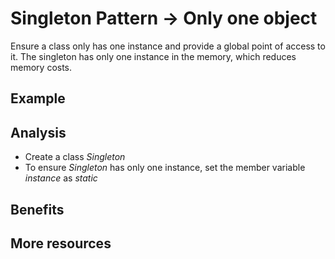 # Singleton Pattern → Only one object

Ensure a class only has one instance and provide a global point of access to it. The singleton has only one instance in the memory, which reduces memory costs.

## Example

## Analysis

-   Create a class _Singleton_
-   To ensure _Singleton_ has only one instance, set the member variable _instance_ as _static_

## Benefits

## More resources
